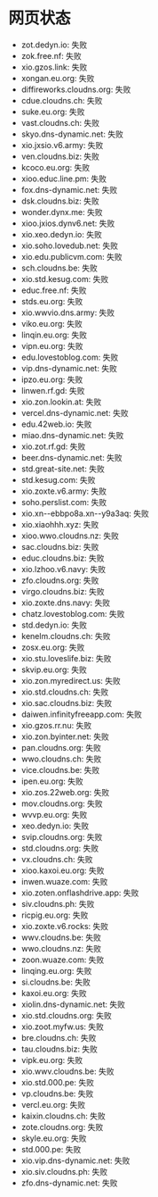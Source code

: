 # 网页状态
- zot.dedyn.io: 失败
- zok.free.nf: 失败
- xio.gzos.link: 失败
- xongan.eu.org: 失败
- diffireworks.cloudns.org: 失败
- cdue.cloudns.ch: 失败
- suke.eu.org: 失败
- vast.cloudns.ch: 失败
- skyo.dns-dynamic.net: 失败
- xio.jxsio.v6.army: 失败
- ven.cloudns.biz: 失败
- kcoco.eu.org: 失败
- xioo.educ.line.pm: 失败
- fox.dns-dynamic.net: 失败
- dsk.cloudns.biz: 失败
- wonder.dynx.me: 失败
- xioo.jxios.dynv6.net: 失败
- xio.xeo.dedyn.io: 失败
- xio.soho.lovedub.net: 失败
- xio.edu.publicvm.com: 失败
- sch.cloudns.be: 失败
- xio.std.kesug.com: 失败
- educ.free.nf: 失败
- stds.eu.org: 失败
- xio.wwvio.dns.army: 失败
- viko.eu.org: 失败
- linqin.eu.org: 失败
- vipn.eu.org: 失败
- edu.lovestoblog.com: 失败
- vip.dns-dynamic.net: 失败
- ipzo.eu.org: 失败
- linwen.rf.gd: 失败
- xio.zon.lookin.at: 失败
- vercel.dns-dynamic.net: 失败
- edu.42web.io: 失败
- miao.dns-dynamic.net: 失败
- xio.zot.rf.gd: 失败
- beer.dns-dynamic.net: 失败
- std.great-site.net: 失败
- std.kesug.com: 失败
- xio.zoxte.v6.army: 失败
- soho.perslist.com: 失败
- xio.xn--ebbpo8a.xn--y9a3aq: 失败
- xio.xiaohhh.xyz: 失败
- xioo.wwo.cloudns.nz: 失败
- sac.cloudns.biz: 失败
- educ.cloudns.biz: 失败
- xio.lzhoo.v6.navy: 失败
- zfo.cloudns.org: 失败
- virgo.cloudns.biz: 失败
- xio.zoxte.dns.navy: 失败
- chatz.lovestoblog.com: 失败
- std.dedyn.io: 失败
- kenelm.cloudns.ch: 失败
- zosx.eu.org: 失败
- xio.stu.loveslife.biz: 失败
- skvip.eu.org: 失败
- xio.zon.myredirect.us: 失败
- xio.std.cloudns.ch: 失败
- xio.sac.cloudns.biz: 失败
- daiwen.infinityfreeapp.com: 失败
- xio.gzos.rr.nu: 失败
- xio.zon.byinter.net: 失败
- pan.cloudns.org: 失败
- wwo.cloudns.ch: 失败
- vice.cloudns.be: 失败
- ipen.eu.org: 失败
- xio.zos.22web.org: 失败
- mov.cloudns.org: 失败
- wvvp.eu.org: 失败
- xeo.dedyn.io: 失败
- svip.cloudns.org: 失败
- std.cloudns.org: 失败
- vx.cloudns.ch: 失败
- xioo.kaxoi.eu.org: 失败
- inwen.wuaze.com: 失败
- xio.zoten.onflashdrive.app: 失败
- siv.cloudns.ph: 失败
- ricpig.eu.org: 失败
- xio.zoxte.v6.rocks: 失败
- wwv.cloudns.be: 失败
- wwo.cloudns.nz: 失败
- zoon.wuaze.com: 失败
- linqing.eu.org: 失败
- si.cloudns.be: 失败
- kaxoi.eu.org: 失败
- xiolin.dns-dynamic.net: 失败
- xio.std.cloudns.org: 失败
- xio.zoot.myfw.us: 失败
- bre.cloudns.ch: 失败
- tau.cloudns.biz: 失败
- vipk.eu.org: 失败
- xio.wwv.cloudns.be: 失败
- xio.std.000.pe: 失败
- vp.cloudns.be: 失败
- vercl.eu.org: 失败
- kaixin.cloudns.ch: 失败
- zote.cloudns.org: 失败
- skyle.eu.org: 失败
- std.000.pe: 失败
- xio.vip.dns-dynamic.net: 失败
- xio.siv.cloudns.ph: 失败
- zfo.dns-dynamic.net: 失败
